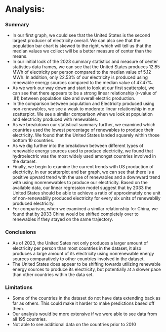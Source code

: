 # Analysis:
### Summary
- In our first graph, we could see that the United States is the second largest producer of electricity overall. We can also see that the population bar chart is skewed to the right, which will tell us that the median values we collect will be a better measure of center than the means.
- In our initial look of the 2023 summary statistics and measure of center statistics data frames, we can see that the United States produces 12.85 MWh of electricity per person compared to the median value of 5.12 MWh. In addition, only 22.53% of our electricity is produced using renewable energy sources compared to the median value of 47.47%.
- As we work our way down and start to look at our first scatterplot, we can see that there appears to be a strong linear relationship (r-value of .81) between population size and overall electric production.
- In the comparison between population and Electricity produced using non-renewables, we see a weak to moderate linear relationship in our scatterplot. We see a similar comparison when we look at population and electricity produced with renewables. 
- As we breakdown our statistical summary further, we examined which countries used the lowest percentage of renewables to produce their electricity. We found that the United States landed squarely within those bottom 10 countries.
- As we dig further into the breakdown between different types of renewable energy sources used to produce electricity, we found that hydroelectric was the most widely used amongst countries involved in the dataset.
- Finally, we begin to examine the current trends with US production of electricity. In our scatterplot and bar graph, we can see that there is a positive upward trend with the use of renewables and a downward trend with using nonrenewables to produce our electricity. Based on the available data, our linear regression model suggest that by 2033 the United States should be able to achieve a ratio of approximately one unit of non-renewablily produced electricity for every six units of renewablily produced electricity. 
- For comparison, when we examined a similar relationship for China, we found that by 2033 China would be shifted completely over to renewables if they stayed on the same trajectory.
### Conclusions
- As of 2023, the United Sates not only produces a larger amount of electricity per person than most countries in the dataset, it also produces a large amount of its electricity using nonrenewable energy sources comparatively to other countries involved in the dataset. 
- The United States does appear to be shifting towards utilizing renewable energy sources to produce its electricity, but potentially at a slower pace than other countries within the data set.
### Limitations
- Some of the countries in the dataset do not have data extending back as far as others. This could make it harder to make predictions based off them.
- Our analysis would be more extensive if we were able to see data from all 195 countries.
- Not able to see additional data on the countries prior to 2010